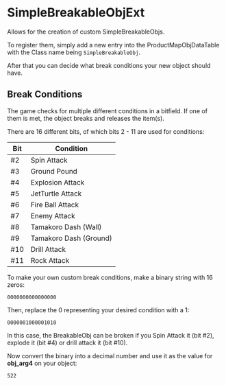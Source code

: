 # SimpleBreakableObjExt

Allows for the creation of custom SimpleBreakableObjs.

To register them, simply add a new entry into the ProductMapObjDataTable with the Class name being `SimpleBreakableObj`.

After that you can decide what break conditions your new object should have.

## Break Conditions
The game checks for multiple different conditions in a bitfield. If one of them is met, the object breaks and releases the item(s).

There are 16 different bits, of which bits 2 - 11 are used for conditions:

| Bit | Condition              |
|-----|------------------------|
| #2  | Spin Attack            |
| #3  | Ground Pound           |
| #4  | Explosion Attack       |
| #5  | JetTurtle Attack       |
| #6  | Fire Ball Attack       |
| #7  | Enemy Attack           |
| #8  | Tamakoro Dash (Wall)   |
| #9  | Tamakoro Dash (Ground) |
| #10 | Drill Attack           |
| #11 | Rock Attack            |

To make your own custom break conditions, make a binary string with 16 zeros:

`0000000000000000`

Then, replace the 0 representing your desired condition with a 1:

`0000001000001010`

In this case, the BreakableObj can be broken if you Spin Attack it (bit #2), explode it (bit #4) or drill attack it (bit #10).

Now convert the binary into a decimal number and use it as the value for **obj_arg4** on your object:

`522`